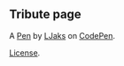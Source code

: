 Tribute page
------------


A [Pen](https://codepen.io/ljaks/pen/gOPBezX) by [LJaks](https://codepen.io/ljaks) on [CodePen](https://codepen.io).

[License](https://codepen.io/ljaks/pen/gOPBezX/license).